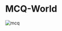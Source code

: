 # MCQ-World

<!-- prettier-ignore-start -->

![mcq](https://user-images.githubusercontent.com/67456816/194367154-c8c49762-eb7a-4da8-b867-c1461512483c.png)

